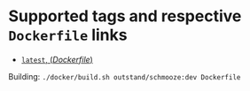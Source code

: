 # Supported tags and respective `Dockerfile` links

- [`latest`, (*Dockerfile*)](https://github.com/outstand/docker-schmooze/blob/master/Dockerfile)

Building:
`./docker/build.sh outstand/schmooze:dev Dockerfile`

